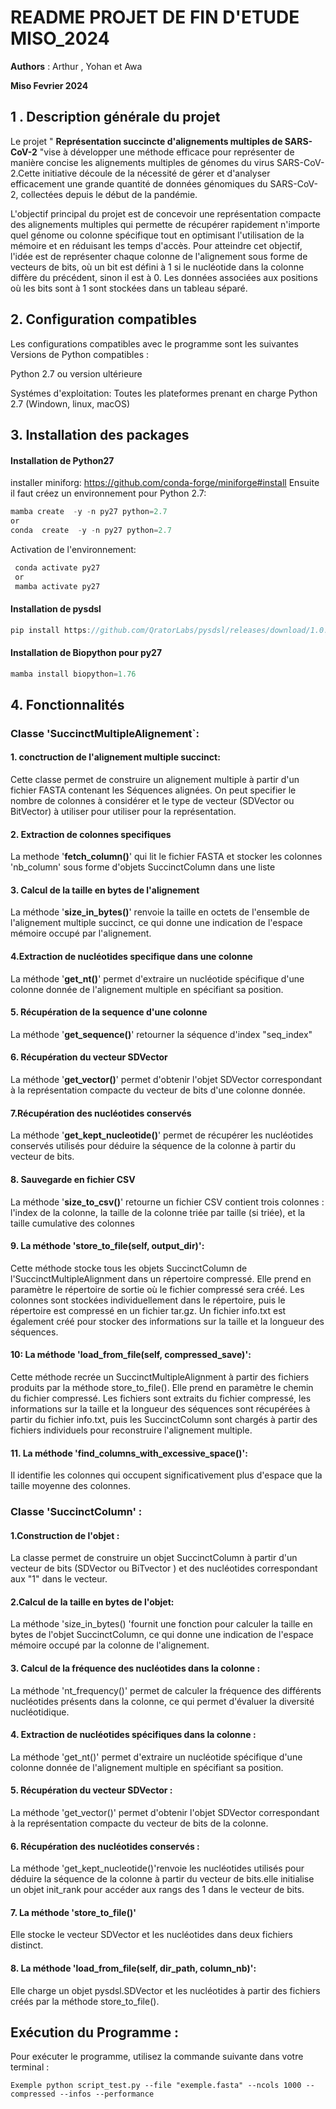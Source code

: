 
# README  PROJET DE FIN D'ETUDE MISO_2024
**Authors** : Arthur , Yohan et Awa

**Miso Fevrier 2024** 

## 1 . Description générale du projet 
Le projet " **Représentation succincte d'alignements multiples de SARS-CoV-2** "vise à développer une méthode efficace pour représenter de manière concise les alignements multiples de génomes du virus SARS-CoV-2.Cette initiative découle de la nécessité de gérer et d'analyser efficacement une grande quantité de données génomiques du SARS-CoV-2, collectées depuis le début de la pandémie.

L'objectif principal du projet est de concevoir une représentation compacte des alignements multiples qui permette de récupérer rapidement n'importe quel génome ou colonne spécifique tout en optimisant l'utilisation de la mémoire et en réduisant les temps d'accès. Pour atteindre cet objectif, l'idée est de représenter chaque colonne de l'alignement sous forme de vecteurs de bits, où un bit est défini à 1 si le nucléotide dans la colonne diffère du précédent, sinon il est à 0. Les données associées aux positions où les bits sont à 1 sont stockées dans un tableau séparé.

## 2. Configuration compatibles 
Les configurations compatibles avec le programme sont les suivantes 
Versions de Python compatibles :

Python 2.7  ou version ultérieure

Systémes d'exploitation:
Toutes les plateformes prenant en charge Python 2.7 (Windown, linux, macOS)


## 3. Installation des packages

#### Installation de Python27

installer miniforg: <https://github.com/conda-forge/miniforge#install>
Ensuite il faut créez un environnement pour Python 2.7:
```js
mamba create  -y -n py27 python=2.7
or 
conda  create  -y -n py27 python=2.7
```
Activation de l'environnement: 
```js 
 conda activate py27
 or 
 mamba activate py27
 ```
#### Installation de pysdsl

```js 
pip install https://github.com/QratorLabs/pysdsl/releases/download/1.0.0a0/pysdsl-1.0.0a0-cp27-cp27mu-linux_x86_64.whl
```
#### Installation de Biopython pour py27
```js
mamba install biopython=1.76
```

## 4. Fonctionnalités

### Classe 'SuccinctMultipleAlignement`:


#### 1. conctruction de l'alignement multiple succinct: 
Cette classe permet de construire un alignement multiple à partir d'un fichier FASTA contenant les Séquences alignées. On peut specifier le nombre de colonnes à considérer et le type de vecteur (SDVector ou BitVector) à utiliser pour utiliser pour la représentation.


#### 2. Extraction de colonnes specifiques

La methode '**fetch_column()**'  qui lit le fichier FASTA et stocker les colonnes 'nb_column' sous forme d'objets SuccinctColumn dans une liste
#### 3. Calcul de la taille en bytes de l'alignement 
La méthode '**size_in_bytes()**'
renvoie la taille en octets de l'ensemble de l'alignement multiple succinct, ce qui donne une indication de l'espace mémoire occupé par l'alignement.

#### 4.Extraction de nucléotides specifique dans une colonne 
La méthode '**get_nt()**'
permet d'extraire un nucléotide spécifique d'une colonne donnée de l'alignement multiple en spécifiant sa position.

####  5. Récupération de la sequence d'une colonne 
La méthode '**get_sequence()**' retourner la séquence d'index "seq_index"
#### 6. Récupération du vecteur SDVector 
 La méthode '**get_vector()**' permet d'obtenir l'objet SDVector correspondant à la représentation compacte du vecteur de bits d'une colonne donnée.

#### 7.Récupération des nucléotides conservés
 La méthode '**get_kept_nucleotide()**' permet de récupérer les nucléotides conservés utilisés pour déduire la séquence de la colonne à partir du vecteur de bits.

#### 8. Sauvegarde en fichier CSV

La méthode '**size_to_csv()**' retourne un fichier CSV contient trois colonnes : l'index de la colonne, la taille de la colonne triée par taille (si triée), et la taille cumulative des colonnes 

#### 9. La méthode 'store_to_file(self, output_dir)': 
Cette méthode stocke tous les objets SuccinctColumn de l'SuccinctMultipleAlignment dans un répertoire compressé. Elle prend en paramètre le répertoire de sortie où le fichier compressé sera créé. Les colonnes sont stockées individuellement dans le répertoire, puis le répertoire est compressé en un fichier tar.gz. Un fichier info.txt est également créé pour stocker des informations sur la taille et la longueur des séquences.

#### 10: La méthode 'load_from_file(self, compressed_save)': 
Cette méthode recrée un SuccinctMultipleAlignment à partir des fichiers produits par la méthode store_to_file(). Elle prend en paramètre le chemin du fichier compressé. Les fichiers sont extraits du fichier compressé, les informations sur la taille et la longueur des séquences sont récupérées à partir du fichier info.txt, puis les SuccinctColumn sont chargés à partir des fichiers individuels pour reconstruire l'alignement multiple.

#### 11. La méthode 'find_columns_with_excessive_space()': 
Il identifie les colonnes qui occupent significativement plus d'espace que la taille moyenne des colonnes.


### Classe 'SuccinctColumn' :
#### 1.Construction de l'objet : 
La classe permet de construire un objet SuccinctColumn à partir d'un vecteur de bits (SDVector ou BiTvector ) et des nucléotides correspondant aux "1" dans le vecteur.
#### 2.Calcul de la taille en bytes de l'objet:
La méthode 'size_in_bytes() 'fournit une fonction pour calculer la taille en bytes de l'objet SuccinctColumn, ce qui donne une indication de l'espace mémoire occupé par la colonne de l'alignement.

#### 3. Calcul de la fréquence des nucléotides dans la colonne :
La méthode 'nt_frequency()' permet de calculer la fréquence des différents nucléotides présents dans la colonne, ce qui permet d'évaluer la diversité nucléotidique.
#### 4. Extraction de nucléotides spécifiques dans la colonne :
 La méthode 'get_nt()' permet d'extraire un nucléotide spécifique d'une colonne donnée de l'alignement multiple en spécifiant sa position.

#### 5. Récupération du vecteur SDVector :
La méthode 'get_vector()' permet d'obtenir l'objet SDVector correspondant à la représentation compacte du vecteur de bits de la colonne.

#### 6. Récupération des nucléotides conservés :
La méthode 'get_kept_nucleotide()'renvoie les nucléotides utilisés pour déduire la séquence de la colonne à partir du vecteur de bits.elle initialise un objet init_rank pour accéder aux rangs des 1 dans le vecteur de bits.

#### 7. La méthode 'store_to_file()'
Elle  stocke le vecteur SDVector et les nucléotides dans deux fichiers distinct.

#### 8. La méthode 'load_from_file(self, dir_path, column_nb)':
Elle charge un objet pysdsl.SDVector et les nucléotides à partir des fichiers créés par la méthode store_to_file().


## Exécution  du Programme :

Pour exécuter le programme, utilisez la commande suivante dans votre terminal :
```
Exemple python script_test.py --file "exemple.fasta" --ncols 1000 --compressed --infos --performance 
```
